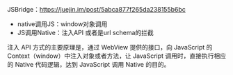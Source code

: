 JSBridge：https://juejin.im/post/5abca877f265da238155b6bc
- native调用JS：window对象调用
- JS调用Native：注入API 或者是url schema的拦截

注入 API 方式的主要原理是，通过 WebView 提供的接口，向 JavaScript 的 Context（window）中注入对象或者方法，让 JavaScript 调用时，直接执行相应的 Native 代码逻辑，达到 JavaScript 调用 Native 的目的。
